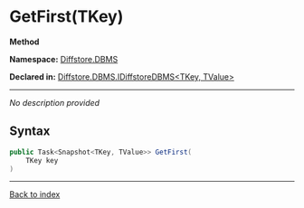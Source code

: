 # GetFirst(TKey)

**Method**

**Namespace:** [Diffstore.DBMS](Diffstore.DBMS.md)

**Declared in:** [Diffstore.DBMS.IDiffstoreDBMS<TKey, TValue>](Diffstore.DBMS.IDiffstoreDBMS{TKey,TValue}.md)

------


*No description provided*

## Syntax

```csharp
public Task<Snapshot<TKey, TValue>> GetFirst(
	TKey key
)
```

------

[Back to index](index.md)